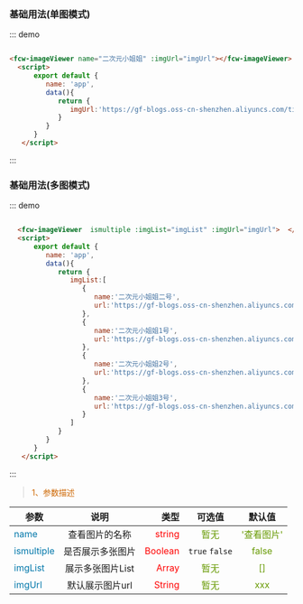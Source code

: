 ### 基础用法(单图模式)

<div class="demo-block">
   <div class="w200">
      <fcw-imageViewer  name="二次元小姐姐" :imgUrl="imgUrl"></fcw-imageViewer>
      <script>
            export default {
               name: 'app',
               data(){
                  return {
                     imgUrl:'https://gf-blogs.oss-cn-shenzhen.aliyuncs.com/timg%20%281%29.jpeg',
                     imgList:[
                           {
                              name:'二次元小姐姐二号',
                              url:'https://gf-blogs.oss-cn-shenzhen.aliyuncs.com/timg%20%281%29.jpeg'
                           },
                           {
                              name:'二次元小姐姐1号',
                              url:'https://gf-blogs.oss-cn-shenzhen.aliyuncs.com/timg.jpeg'
                           },
                           {
                              name:'二次元小姐姐2号',
                              url:'https://gf-blogs.oss-cn-shenzhen.aliyuncs.com/%E4%BA%8C%E6%AC%A1%E5%85%831.jpeg'
                           },
                           {
                              name:'二次元小姐姐3号',
                              url:'https://gf-blogs.oss-cn-shenzhen.aliyuncs.com/%E4%BA%8C%E6%AC%A1%E5%85%83.jpeg'
                           }
                     ]
                  }
               }
            }
      </script>
   </div>
</div>

::: demo

```html

<fcw-imageViewer name="二次元小姐姐" :imgUrl="imgUrl"></fcw-imageViewer>
  <script>
      export default {
         name: 'app',
         data(){
            return {
               imgUrl:'https://gf-blogs.oss-cn-shenzhen.aliyuncs.com/timg.jpeg'
            }
         }
      }
   </script>

```
:::

### 基础用法(多图模式)

<div class="demo-block">
   <div class="w200">
      <fcw-imageViewer ismultiple :imgList="imgList" :imgUrl="imgUrl">  </fcw-imageViewer> 
   </div>
</div>

::: demo

```html

  <fcw-imageViewer  ismultiple :imgList="imgList" :imgUrl="imgUrl">  </fcw-imageViewer> 
  <script>
      export default {
         name: 'app',
         data(){
            return {
               imgList:[
                  {
                     name:'二次元小姐姐二号',
                     url:'https://gf-blogs.oss-cn-shenzhen.aliyuncs.com/timg%20%281%29.jpeg'
                  },
                  {
                     name:'二次元小姐姐1号',
                     url:'https://gf-blogs.oss-cn-shenzhen.aliyuncs.com/timg.jpeg'
                  },
                  {
                     name:'二次元小姐姐2号',
                     url:'https://gf-blogs.oss-cn-shenzhen.aliyuncs.com/%E4%BA%8C%E6%AC%A1%E5%85%831.jpeg'
                  },
                  {
                     name:'二次元小姐姐3号',
                     url:'https://gf-blogs.oss-cn-shenzhen.aliyuncs.com/%E4%BA%8C%E6%AC%A1%E5%85%83.jpeg'
                  }
               ]
            }
         }
      }
   </script>

```
:::

> <font color=#CD6600>1、参数描述</font>

参数|说明|类型|可选值|默认值
---|:--:|---:|:--:|:--:|
<font color=#0077AA>name</font> | 查看图片的名称 | <font color=red>string</font> | <font color=#669900>暂无 </font> | <font color=#669900>'查看图片'</font>
<font color=#0077AA>ismultiple</font> | 是否展示多张图片 | <font color=red>Boolean</font> |  ``` true ``` ``` false ```  | <font color=#669900>false</font>
<font color=#0077AA>imgList</font> | 展示多张图片List | <font color=red>Array</font> |  <font color=#669900> 暂无 </font>  | <font color=#669900> [] </font>
<font color=#0077AA>imgUrl</font> | 默认展示图片url | <font color=red>String</font> |  <font color=#669900> 暂无 </font>  | <font color=#669900> xxx </font>




